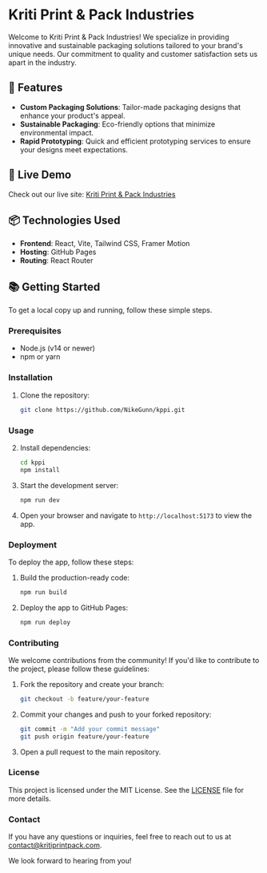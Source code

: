 # Kriti Print & Pack Industries

Welcome to Kriti Print & Pack Industries! We specialize in providing innovative and sustainable packaging solutions tailored to your brand's unique needs. Our commitment to quality and customer satisfaction sets us apart in the industry.

## 🌟 Features

- **Custom Packaging Solutions**: Tailor-made packaging designs that enhance your product's appeal.
- **Sustainable Packaging**: Eco-friendly options that minimize environmental impact.
- **Rapid Prototyping**: Quick and efficient prototyping services to ensure your designs meet expectations.

## 🚀 Live Demo

Check out our live site: [Kriti Print & Pack Industries](https://nikegunn.github.io/kppi/)

## 📦 Technologies Used

- **Frontend**: React, Vite, Tailwind CSS, Framer Motion
- **Hosting**: GitHub Pages
- **Routing**: React Router

## 📚 Getting Started

To get a local copy up and running, follow these simple steps.

### Prerequisites

- Node.js (v14 or newer)
- npm or yarn

### Installation

1. Clone the repository:
   ```sh
   git clone https://github.com/NikeGunn/kppi.git
   ```

### Usage

2. Install dependencies:

   ```sh
   cd kppi
   npm install
   ```

3. Start the development server:

   ```sh
   npm run dev
   ```

4. Open your browser and navigate to `http://localhost:5173` to view the app.

### Deployment

To deploy the app, follow these steps:

1. Build the production-ready code:

   ```sh
   npm run build
   ```

2. Deploy the app to GitHub Pages:

   ```sh
   npm run deploy
   ```

### Contributing

We welcome contributions from the community! If you'd like to contribute to the project, please follow these guidelines:

1. Fork the repository and create your branch:

   ```sh
   git checkout -b feature/your-feature
   ```

2. Commit your changes and push to your forked repository:

   ```sh
   git commit -m "Add your commit message"
   git push origin feature/your-feature
   ```

3. Open a pull request to the main repository.

### License

This project is licensed under the MIT License. See the [LICENSE](LICENSE) file for more details.

### Contact

If you have any questions or inquiries, feel free to reach out to us at [contact@kritiprintpack.com](mailto:contact@kritiprintpack.com).

We look forward to hearing from you!

